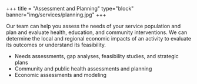 +++
title = "Assessment and Planning"
type="block"
banner="img/services/planning.jpg"
+++

Our team can help you assess the needs of your service population and plan and evaluate health, education, and community interventions. We can determine the local and regional economic impacts of an activity to evaluate its outcomes or understand its feasibility.

- Needs assessments, gap analyses, feasibility studies, and strategic plans
- Community and public health assessments and planning
- Economic assessments and modeling


